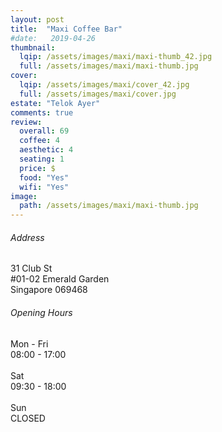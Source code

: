 ```yaml
---
layout: post
title:  "Maxi Coffee Bar"
#date:   2019-04-26
thumbnail:
  lqip: /assets/images/maxi/maxi-thumb_42.jpg
  full: /assets/images/maxi/maxi-thumb.jpg
cover:
  lqip: /assets/images/maxi/cover_42.jpg
  full: /assets/images/maxi/cover.jpg
estate: "Telok Ayer"
comments: true
review:
  overall: 69
  coffee: 4
  aesthetic: 4
  seating: 1
  price: $
  food: "Yes"
  wifi: "Yes"
image:
  path: /assets/images/maxi/maxi-thumb.jpg
---
```

<!--more-->
<div class="info">
  <div class="info__address">
    <h6>Address</h6>
    <p>
      31 Club St<!--
      --><br>
      #01-02 Emerald Garden<!--
      --><br>
      Singapore 069468
    </p>
  </div>
  <div class="info__opening">
    <h6>Opening Hours</h6>
    <p>
      Mon - Fri
      <br>
      08:00 - 17:00
      <br><br>
      Sat
      <br>
      09:30 - 18:00
      <br><br>
      Sun
      <br>
      CLOSED
    </p>
  </div>
</div>